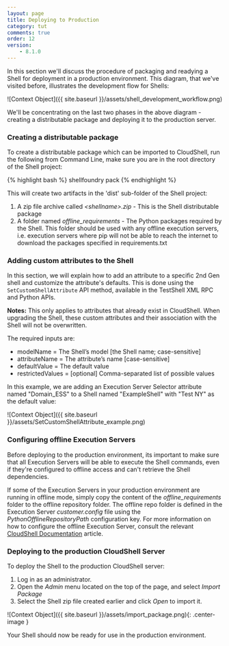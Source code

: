 ```yaml
---
layout: page
title: Deploying to Production
category: tut
comments: true
order: 12
version:
    - 8.1.0
---
```

In this section we'll discuss the procedure of packaging and readying a Shell for deployment in a production environment.
This diagram, that we've visited before, illustrates the development flow for Shells:

![Context Object]({{ site.baseurl }}/assets/shell_development_workflow.png)

We'll be concentrating on the last two phases in the above diagram - creating a distributable package and deploying it to the production server.



### Creating a distributable package

To create a distributable package which can be imported to CloudShell, run the following from Command Line, make sure
you are in the root directory of the Shell project:

{% highlight bash %}
shellfoundry pack
{% endhighlight %}

This will create two artifacts in the 'dist' sub-folder of the Shell project:

1. A zip file archive called _\<shellname\>.zip_ - This is the Shell distributable package
2. A folder named _offline_requirements_ - The Python packages required by the Shell. This folder should be used with any offline execution servers, i.e. execution servers where pip will not be able to reach the internet to download the packages specified in requirements.txt

### Adding custom attributes to the Shell<a name="SetCustomShellAttribute"></a>

In this section, we will explain how to add an attribute to a specific 2nd Gen shell and customize the attribute's defaults. This is done using the `SetCustomShellAttribute` API method, available in the TestShell XML RPC and Python APIs. 

**Notes:** This only applies to attributes that already exist in CloudShell. When upgrading the Shell, these custom attributes and their association with the Shell will not be overwritten.

The required inputs are:
* modelName = The Shell’s model [the Shell name; case-sensitive]
* attributeName = The attribute’s name [case-sensitive]
* defaultValue = The default value
* restrictedValues = [optional] Comma-separated list of possible values

In this example, we are adding an Execution Server Selector attribute named "Domain_ESS" to a Shell named "ExampleShell" with "Test NY" as the default value:

![Context Object]({{ site.baseurl }}/assets/SetCustomShellAttribute_example.png)

### Configuring offline Execution Servers

Before deploying to the production environment, its important to make sure that all Execution Servers will be able to execute
the Shell commands, even if they're configured to offline access and can't retrieve the Shell dependencies.

If some of the Execution Servers in your production environment are running in offline mode, simply copy the content of the _offline_requirements_ folder to the offline repository folder. The offline repo folder is defined in the Execution Server _customer.config_ file using the _PythonOfflineRepositoryPath_ configuration key. For more information on how to configure the offline Execution Server,
consult the relevant [CloudShell Documentation](http://help.quali.com/Online%20Help/8.1.0.4496/Portal/Content/Admn/Cnfgr-Pyth-Env-Wrk-Offln.htm) article.

### Deploying to the production CloudShell Server

To deploy the Shell to the production CloudShell server:

1. Log in as an administrator.
2. Open the _Admin_ menu located on the top of the page, and select _Import Package_
3. Select the Shell zip file created earlier and click _Open_ to import it.

![Context Object]({{ site.baseurl }}/assets/import_package.png){: .center-image }

Your Shell should now be ready for use in the production environment.
